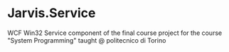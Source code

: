 Jarvis.Service
==============

WCF Win32 Service component of the final course project for the course "System Programming" taught @ politecnico di Torino